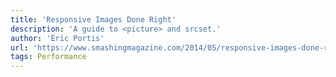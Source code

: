 ```yaml
---
title: 'Responsive Images Done Right'
description: 'A guide to <picture> and srcset.'
author: 'Eric Portis'
url: 'https://www.smashingmagazine.com/2014/05/responsive-images-done-right-guide-picture-srcset/'
tags: Performance
---
```

